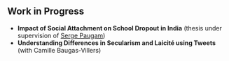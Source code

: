 
## Work in Progress

- **Impact of Social Attachment on School Dropout in India** (thesis under supervision of [Serge Paugam](https://www.serge-paugam.fr/))
- **Understanding Differences in Secularism and Laicité using Tweets** (with Camille Baugas-Villers)
